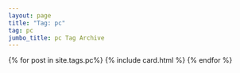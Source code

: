 ```yaml
---
layout: page
title: "Tag: pc"
tag: pc
jumbo_title: pc Tag Archive
---
```

<div class="row">
{% for post in site.tags.pc%}
{% include card.html %}
{% endfor %}
</div>